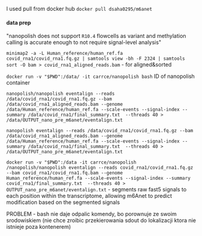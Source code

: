 I used pull from docker hub
`docker pull dsaha0295/m6anet`


#### data prep
"nanopolish does not support `R10.4` flowcells as variant and methylation calling is accurate enough to not require signal-level analysis"

`minimap2 -a -L Human_reference/human_ref.fa covid_rna1/covid_rna1.fq.gz | samtools view -bh -F 2324 | samtools sort -O bam > covid_rna1_aligned_reads.bam` - for aligned&sorted


`docker run -v "$PWD":/data/ -it carrce/nanopolish bash`
	ID of nanopolish container





`nanopolish/nanopolish eventalign --reads /data/covid_rna1/covid_rna1.fq.gz --bam /data/covid_rna1_aligned_reads.bam --genome /data/Human_reference/human_ref.fa --scale-events --signal-index --summary /data/covid_rna1/final_summary.txt  --threads 40 > /data/OUTPUT_nano_pre_m6anet/eventalign.txt`


`nanopolish eventalign --reads /data/covid_rna1/covid_rna1.fq.gz --bam /data/covid_rna1_aligned_reads.bam --genome /data/Human_reference/human_ref.fa --scale-events --signal-index --summary /data/covid_rna1/final_summary.txt  --threads 40 > /data/OUTPUT_nano_pre_m6anet/eventalign.txt`






`docker run -v "$PWD":/data -it carrce/nanopolish /nanopolish/nanopolish eventalign --reads covid_rna1/covid_rna1.fq.gz --bam covid_rna1/covid_rna1.fq.bam --genome Human_reference/human_ref.fa --scale-events --signal-index --summary covid_rna1/final_summary.txt  --threads 40 > OUTPUT_nano_pre_m6anet/eventalign.txt` - segments raw fast5 signals to each position within the transcriptome, allowing m6Anet to predict modification based on the segmented signals

PROBLEM - bash nie daje odpalic komendy, bo porownuje ze swoim srodowiskiem (nie chce zroibic przekierowania sdout do lokalizacji ktora nie istnieje poza kontenerem)

